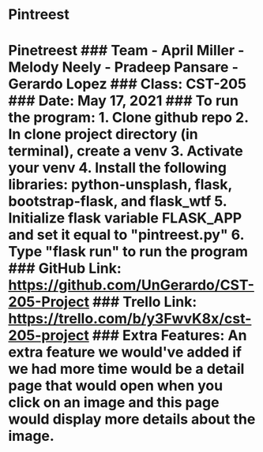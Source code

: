 # Pintreest
# Pinetreest  ### Team - April Miller - Melody Neely - Pradeep Pansare - Gerardo Lopez  ### Class: CST-205  ### Date: May 17, 2021  ### To run the program: 1. Clone github repo 2. In clone project directory (in terminal), create a venv 3. Activate your venv 4. Install the following libraries: python-unsplash, flask, bootstrap-flask, and flask_wtf 5. Initialize flask variable FLASK_APP and set it equal to "pintreest.py" 6. Type "flask run" to run the program  ### GitHub Link: https://github.com/UnGerardo/CST-205-Project ### Trello Link: https://trello.com/b/y3FwvK8x/cst-205-project  ### Extra Features: An extra feature we would've added if we had more time would be a detail page that would open when you click on an image and this page would display more details about the image.
